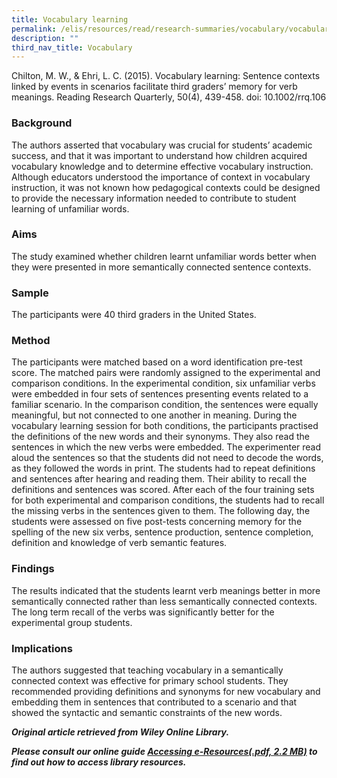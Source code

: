 ```yaml
---
title: Vocabulary learning
permalink: /elis/resources/read/research-summaries/vocabulary/vocabulary-learning/
description: ""
third_nav_title: Vocabulary
---
```

Chilton, M. W., & Ehri, L. C. (2015). Vocabulary learning: Sentence contexts linked by events in scenarios facilitate third graders’ memory for verb meanings. Reading Research Quarterly, 50(4), 439-458. doi: 10.1002/rrq.106

### Background

The authors asserted that vocabulary was crucial for students’ academic success, and that it was important to understand how children acquired vocabulary knowledge and to determine effective vocabulary instruction. Although educators understood the importance of context in vocabulary instruction, it was not known how pedagogical contexts could be designed to provide the necessary information needed to contribute to student learning of unfamiliar words.

### Aims

The study examined whether children learnt unfamiliar words better when they were presented in more semantically connected sentence contexts.

### Sample

The participants were 40 third graders in the United States.

### Method

The participants were matched based on a word identification pre-test score. The matched pairs were randomly assigned to the experimental and comparison conditions. In the experimental condition, six unfamiliar verbs were embedded in four sets of sentences presenting events related to a familiar scenario. In the comparison condition, the sentences were equally meaningful, but not connected to one another in meaning. During the vocabulary learning session for both conditions, the participants practised the definitions of the new words and their synonyms. They also read the sentences in which the new verbs were embedded. The experimenter read aloud the sentences so that the students did not need to decode the words, as they followed the words in print. The students had to repeat definitions and sentences after hearing and reading them. Their ability to recall the definitions and sentences was scored. After each of the four training sets for both experimental and comparison conditions, the students had to recall the missing verbs in the sentences given to them. The following day, the students were assessed on five post-tests concerning memory for the spelling of the new six verbs, sentence production, sentence completion, definition and knowledge of verb semantic features.

### Findings

The results indicated that the students learnt verb meanings better in more semantically connected rather than less semantically connected contexts. The long term recall of the verbs was significantly better for the experimental group students.

### Implications

The authors suggested that teaching vocabulary in a semantically connected context was effective for primary school students. They recommended providing definitions and synonyms for new vocabulary and embedding them in sentences that contributed to a scenario and that showed the syntactic and semantic constraints of the new words.


_**Original article retrieved from Wiley Online Library.**_

**_Please consult our online guide [Accessing e-Resources(.pdf, 2.2 MB)](https://academyofsingaporeteachers-moe-edu-sg-admin.cwp.sg/elis/resources/read/research-summaries/vocabulary/18e45074-6b1b-4ac7-811f-1a8da16c4f81 "Accessing e-Resources") to find out how to access library resources._**
